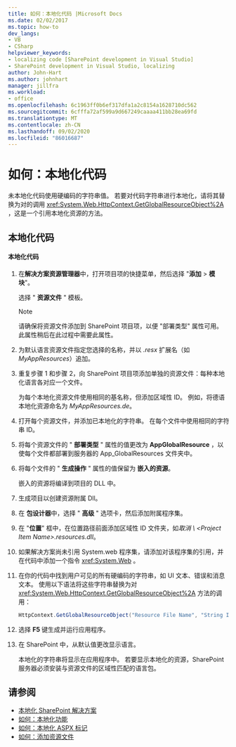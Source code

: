 ```yaml
---
title: 如何：本地化代码 |Microsoft Docs
ms.date: 02/02/2017
ms.topic: how-to
dev_langs:
- VB
- CSharp
helpviewer_keywords:
- localizing code [SharePoint development in Visual Studio]
- SharePoint development in Visual Studio, localizing
author: John-Hart
ms.author: johnhart
manager: jillfra
ms.workload:
- office
ms.openlocfilehash: 6c1963ff0b6ef317dfa1a2c8154a1628710dc562
ms.sourcegitcommit: 6cfffa72af599a9d667249caaaa411bb28ea69fd
ms.translationtype: MT
ms.contentlocale: zh-CN
ms.lasthandoff: 09/02/2020
ms.locfileid: "86016687"
---
```

# <a name="how-to-localize-code"></a>如何：本地化代码
  未本地化代码使用硬编码的字符串值。 若要对代码字符串进行本地化，请将其替换为对的调用 <xref:System.Web.HttpContext.GetGlobalResourceObject%2A> ，这是一个引用本地化资源的方法。

## <a name="localize-code"></a>本地化代码

#### <a name="to-localize-code"></a>本地化代码

1. 在**解决方案资源管理器**中，打开项目项的快捷菜单，然后选择 "**添加**  >  **模块**"。

     选择 " **资源文件** " 模板。

    > [!NOTE]
    > 请确保将资源文件添加到 SharePoint 项目项，以便 "部署类型" 属性可用。 此属性稍后在此过程中需要此属性。

2. 为默认语言资源文件指定您选择的名称，并以 *.resx* 扩展名（如 *MyAppResources*）追加。

3. 重复步骤 1 和步骤 2，向 SharePoint 项目项添加单独的资源文件：每种本地化语言各对应一个文件。

     为每个本地化资源文件使用相同的基名称，但添加区域性 ID。 例如，将德语本地化资源命名为 *MyAppResources.de*。

4. 打开每个资源文件，并添加已本地化的字符串。 在每个文件中使用相同的字符串 ID。

5. 将每个资源文件的 " **部署类型** " 属性的值更改为 **AppGlobalResource** ，以使每个文件都部署到服务器的 App_GlobalResources 文件夹中。

6. 将每个文件的 " **生成操作** " 属性的值保留为 **嵌入的资源**。

     嵌入的资源将编译到项目的 DLL 中。

7. 生成项目以创建资源附属 Dll。

8. 在 **包设计器**中，选择 " **高级** " 选项卡，然后添加附属程序集。

9. 在 "**位置**" 框中，在位置路径前面添加区域性 ID 文件夹，如*取消 \\ \<Project Item Name>.resources.dll*。

10. 如果解决方案尚未引用 System.web 程序集，请添加对该程序集的引用，并在代码中添加一个指令 <xref:System.Web> 。

11. 在你的代码中找到用户可见的所有硬编码的字符串，如 UI 文本、错误和消息文本。 使用以下语法将这些字符串替换为对 <xref:System.Web.HttpContext.GetGlobalResourceObject%2A> 方法的调用：

    ```csharp
    HttpContext.GetGlobalResourceObject("Resource File Name", "String ID")
    ```

12. 选择 **F5** 键生成并运行应用程序。

13. 在 SharePoint 中，从默认值更改显示语言。

     本地化的字符串将显示在应用程序中。 若要显示本地化的资源，SharePoint 服务器必须安装与资源文件的区域性匹配的语言包。

## <a name="see-also"></a>请参阅
- [本地化 SharePoint 解决方案](../sharepoint/localizing-sharepoint-solutions.md)
- [如何：本地化功能](../sharepoint/how-to-localize-a-feature.md)
- [如何：本地化 ASPX 标记](../sharepoint/how-to-localize-aspx-markup.md)
- [如何：添加资源文件](../sharepoint/how-to-add-a-resource-file.md)
